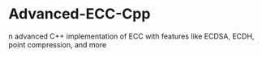 # Advanced-ECC-Cpp
n advanced C++ implementation of ECC with features like ECDSA, ECDH, point compression, and more
